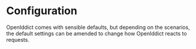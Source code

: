 # Configuration

OpenIddict comes with sensible defaults, but depending on the scenarios, the default settings can be amended to change how OpenIddict reacts to requests.